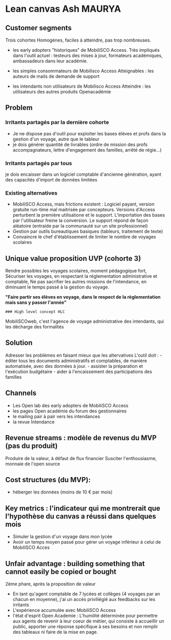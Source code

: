 # Lean canvas Ash MAURYA

## Customer segments
Trois cohortes Homogènes, faciles à atteindre, pas trop nombreuses.

- les early adopters "historiques" de MobiliSCO Access.
Très impliqués dans l'outil actuel : testeurs des mises à jour, formateurs académiques, ambassadeurs dans leur académie.

- les simples consommateurs de Mobilisco Access
Atteignables : les auteurs de mails de demande de support

- les intendants non utilisateurs de Mobilisco Access
Atteindre : les utilisateurs des autres produits Openacadémie

## Problem

### Irritants partagés par la dernière cohorte  
- Je ne dispose pas d'outil pour exploiter les bases élèves et profs dans la gestion d'un voyage, autre que le tableur
- je dois générer quantité de livrables (ordre de mission des profs accompagnateurs, lettre d'engagement des familles, arrêté de régie...)

### Irritants partagés par tous
je dois encaisser dans un logiciel comptable d'ancienne génération, ayant des capacités d'import de données limitées

### Existing alternatives
- MobiliSCO Access, mais frictions existent : 
Logiciel payant, version gratuite run-time mal maitrisée par concepteurs. 
Versions d'Access perturbent la première utilisatione et le support.
L'importation des bases par l'utilisateur freine la conversion.
Le support répond de façon aléatoire (entraide par la communauté sur un site professionnel)
- Gestion par outils bureautiques basiques (tableurs, traitement de texte) 
- Convaincre le chef d'établissement de limiter le nombre de voyages scolaires

## Unique value proposition UVP (cohorte 3)

Rendre possibles les voyages scolaires, moment pédagogique fort,
Sécuriser les voyages, en respectant la réglementation administrative et comptable,
Ne pas sacrifier les autres missions de l'intendance, en diminuant le temps passé à la gestion du voyage.

__"Faire partir ses élèves en voyage, dans le respect de la règlementation mais sans y passer l'année"__


    ### High level concept HLC 
MobiliSCOweb, c'est l'agence de voyage administrative des intendants, qui les décharge des formalités

## Solution 
Adresser les problèmes en faisant mieux que les altervatives
L'outil doit :
    - éditer tous les documents administratifs et comptables, de manière automatisée, avec des données à jour.
    - assister la préparation et l'exécution budgétaire
    - aider à l'encaissement des participations des familles

## Channels
- Les Open lab des early adopters de MobiliSCO Access
- les pages Open académie du forum des gestionnaires
- le mailing pair à pair vers les intendances
- la revue Intendance

## Revenue streams : modèle de revenus du MVP (pas du produit)
Produire de la valeur, à défaut de flux financier
Susciter l'enthousiasme, monnaie de l'open source

## Cost structures (du MVP): 
- héberger les données (moins de 10 € par mois)

## Key metrics : l'indicateur qui me montrerait que l'hypothèse du canvas a réussi dans quelques mois
- Simuler la gestion d'un voyage dans mon lycée
- Avoir un temps moyen passé pour gérer un voyage inférieur à celui de MobiliSCO Acces

## Unfair advantage : building something that cannot easily be copied or bought
2ème phare, après la proposition de valeur
- En tant qu'agent comptable de 7 lycées et collèges (4 voyages par an chacun en moyenne), j'ai un accès priviliégié aux feedbacks sur les irritants 
- L'expérience accumulée avec MobiliSCO Access
- l'état d'esprit Open Academie : L'humilité déterminée pour permettre aux agents de revenir à leur coeur de métier, qui consiste à accueillir un public, apporter une réponse spécifique à ses besoins et non remplir des tableaux ni faire de la mise en page.